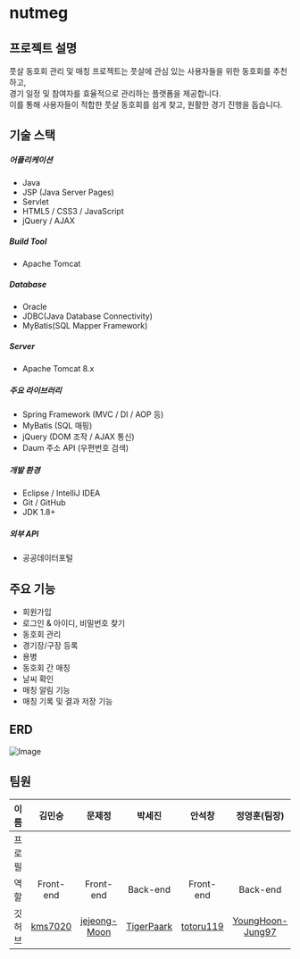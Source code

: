# nutmeg


## 프로젝트 설명

풋살 동호회 관리 및 매칭 프로젝트는 풋살에 관심 있는 사용자들을 위한 동호회를 추천하고,<br>
경기 일정 및 참여자를 효율적으로 관리하는 플랫폼을 제공합니다.<br>
이를 통해 사용자들이 적합한 풋살 동호회를 쉽게 찾고, 원활한 경기 진행을 돕습니다.

## 기술 스택

##### 어플리케이션
- Java
- JSP (Java Server Pages)
- Servlet
- HTML5 / CSS3 / JavaScript
- jQuery / AJAX

##### Build Tool
- Apache Tomcat

##### Database
- Oracle
- JDBC(Java Database Connectivity)
- MyBatis(SQL Mapper Framework)

##### Server
- Apache Tomcat 8.x

##### 주요 라이브러리
- Spring Framework (MVC / DI / AOP 등)
- MyBatis (SQL 매핑)
- jQuery (DOM 조작 / AJAX 통신)
- Daum 주소 API (우편번호 검색)

##### 개발 환경
- Eclipse / IntelliJ IDEA
- Git / GitHub
- JDK 1.8+

##### 외부 API
- 공공데이터포털

## 주요 기능

- 회원가입
- 로그인 & 아이디, 비밀번호 찾기
- 동호회 관리
- 경기장/구장 등록
- 용병
- 동호회 간 매칭
- 날씨 확인
- 매칭 알림 기능
- 매칭 기록 및 결과 저장 기능

## ERD

![Image](https://github.com/user-attachments/assets/521b2c56-4207-4976-a84a-d19807eb2faf)




## 팀원

|이름|김민승|문제정|박세진|안석창|정영훈(팀장)|
|---|:---:|:---:|:---:|:---:|:---:|
|프로필|||
|역할|Front-end|Front-end|Back-end|Front-end|Back-end|
|깃허브|[kms7020](https://github.com/kms7020)|[jejeong-Moon](https://github.com/jejeong-Moon)|[TigerPaark](https://github.com/TigerPaark)|[totoru119](https://github.com/totoru119)|[YoungHoon-Jung97](https://github.com/YoungHoon-Jung97)|

